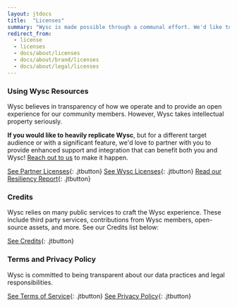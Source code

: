 ```yaml
---
layout: jtdocs
title:  "Licenses"
summary: "Wysc is made possible through a communal effort. We'd like to respect that. Everyone owns their contributions, and everyone gets to enjoy each other’s contributions."
redirect_from:
  - license
  - licenses
  - docs/about/licenses
  - docs/about/brand/licenses
  - docs/about/legal/licenses
---
```



### Using Wysc Resources

Wysc believes in transparency of how we operate and to provide an open experience for our community members. However, Wysc takes intellectual property seriously.

**If you would like to heavily replicate Wysc**, but for a different target audience or with a significant feature, we'd love to partner with you to provide enhanced support and integration that can benefit both you and Wysc! [Reach out to us](/docs/contact) to make it happen.

[See Partner Licenses](/docs/licenses/partners){: .jtbutton}
[See Wysc Licenses](/docs/licenses/wysc){: .jtbutton}
[Read our Resiliency Report](/docs/resiliency){: .jtbutton}


### Credits

Wysc relies on many public services to craft the Wysc experience. These include third party services, contributions from Wysc members, open-source assets, and more. See our Credits list below:

[See Credits](/docs/credits){: .jtbutton}


### Terms and Privacy Policy

Wysc is committed to being transparent about our data practices and legal responsibilities.

[See Terms of Service](/docs/legal#terms-of-service){: .jtbutton}
[See Privacy Policy](/docs/legal#privacy-policy){: .jtbutton}
